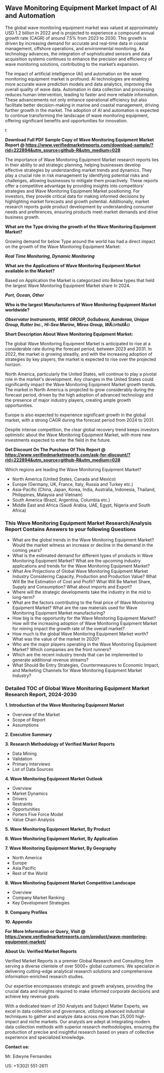 <h2>Wave Monitoring Equipment Market Impact of AI and Automation</h2><p>The global wave monitoring equipment market was valued at approximately USD 1.2 billion in 2022 and is projected to experience a compound annual growth rate (CAGR) of around 7.5% from 2023 to 2030. This growth is driven by increasing demand for accurate and real-time data in coastal management, offshore operations, and environmental monitoring. As technology advances, the integration of sophisticated sensors and data acquisition systems continues to enhance the precision and efficiency of wave monitoring solutions, contributing to the market’s expansion.</p><p>The impact of artificial intelligence (AI) and automation on the wave monitoring equipment market is profound. AI technologies are enabling more accurate wave prediction models and data analytics, improving the overall quality of wave data. Automation in data collection and processing reduces human intervention, leading to faster and more reliable information. These advancements not only enhance operational efficiency but also facilitate better decision-making in marine and coastal management, driving further growth in the market. The adoption of AI and automation is expected to continue transforming the landscape of wave monitoring equipment, offering significant benefits and opportunities for innovation.</p>t</p><p id="" class=""><strong>Download Full PDF Sample Copy of Wave Monitoring Equipment Market Report @ <a href="https://www.verifiedmarketreports.com/download-sample/?rid=222894&utm_source=github-R&utm_medium=028" target="_blank">https://www.verifiedmarketreports.com/download-sample/?rid=222894&utm_source=github-R&utm_medium=028</a></strong></p><p>The importance of&nbsp;Wave Monitoring Equipment Market research reports lies in their ability to aid strategic planning, helping businesses develop effective strategies by understanding market trends and dynamics. They play a crucial role in risk management by identifying potential risks and challenges, allowing businesses to mitigate them proactively. These reports offer a competitive advantage by providing insights into competitors' strategies and Wave Monitoring Equipment Market positioning. For investors, they provide critical data for making informed decisions by highlighting market forecasts and growth potential. Additionally, market research reports guide product development by understanding consumer needs and preferences, ensuring products meet market demands and drive business growth.</p><p><strong>What are the&nbsp;Type driving the growth of the Wave Monitoring Equipment Market?</strong></p><p id="" class="">Growing demand for below Type around the world has had a direct impact on the growth of the Wave Monitoring Equipment Market:</p><em><strong>Real Time Monitoring, Dynamic Monitoring</strong></em></p><strong>What are the&nbsp;Applications&nbsp;of Wave Monitoring Equipment Market available in the Market?</strong></p><p id="" class="">Based on Application the Market is categorized into Below types that held the largest Wave Monitoring Equipment Market share In 2024.</p><em><strong>Port, Ocean, Other</strong></em></p><strong>Who is the largest Manufacturers of Wave Monitoring Equipment Market worldwide?</strong></p><p><em><strong>Observator Instruments, WISE GROUP, GoSubsea, Aanderaa, Unique Group, Rutter Inc., Hi-Sea Marine, Miros Group, WÃ¤rtsilÃ¤</strong></em></p><p id="" class=""><strong>Short Description About Wave Monitoring Equipment Market:</strong></p><p>The global Wave Monitoring Equipment Market is anticipated to rise at a considerable rate during the forecast period, between 2023 and 2031. In 2022, the market is growing steadily, and with the increasing adoption of strategies by key players, the market is expected to rise over the projected horizon.</p><p>North America, particularly the United States, will continue to play a pivotal role in the market's development. Any changes in the United States could significantly impact the Wave Monitoring Equipment Market growth trends. The market in North America is projected to grow considerably during the forecast period, driven by the high adoption of advanced technology and the presence of major industry players, creating ample growth opportunities.</p><p>Europe is also expected to experience significant growth in the global market, with a strong CAGR during the forecast period from 2024 to 2031.</p><p>Despite intense competition, the clear global recovery trend keeps investors optimistic about the Wave Monitoring Equipment Market, with more new investments expected to enter the field in the future.</p><p id="" class=""><strong>Get Discount On The Purchase Of This Report @ <a href="https://www.verifiedmarketreports.com/ask-for-discount/?rid=222894&utm_source=github-R&utm_medium=028" target="_blank">https://www.verifiedmarketreports.com/ask-for-discount/?rid=222894&utm_source=github-R&utm_medium=028</a></strong></p>Which regions are leading the Wave Monitoring Equipment Market?</p><ul><li>North America (United States, Canada and Mexico)</li><li>Europe (Germany, UK, France, Italy, Russia and Turkey etc.)</li><li>Asia-Pacific (China, Japan, Korea, India, Australia, Indonesia, Thailand, Philippines, Malaysia and Vietnam)</li><li>South America (Brazil, Argentina, Columbia etc.)</li><li>Middle East and Africa (Saudi Arabia, UAE, Egypt, Nigeria and South Africa)</li></ul><h3 id="" class="">This Wave Monitoring Equipment Market Research/Analysis Report Contains Answers to your following Questions</h3><ul><li>What are the global trends in the Wave Monitoring Equipment Market? Would the market witness an increase or decline in the demand in the coming years?</li><li>What is the estimated demand for different types of products in Wave Monitoring Equipment Market? What are the upcoming industry applications and trends for the Wave Monitoring Equipment Market?</li><li>What Are Projections of Global Wave Monitoring Equipment Market Industry Considering Capacity, Production and Production Value? What Will Be the Estimation of Cost and Profit? What Will Be Market Share, Supply and Consumption? What about imports and Export?</li><li>Where will the strategic developments take the industry in the mid to long-term?</li><li>What are the factors contributing to the final price of Wave Monitoring Equipment Market? What are the raw materials used for Wave Monitoring Equipment Market manufacturing?</li><li>How big is the opportunity for the Wave Monitoring Equipment Market? How will the increasing adoption of Wave Monitoring Equipment Market for mining impact the growth rate of the overall market?</li><li>How much is the global Wave Monitoring Equipment Market worth? What was the value of the market In 2020?</li><li>Who are the major players operating in the Wave Monitoring Equipment Market? Which companies are the front runners?</li><li>Which are the recent industry trends that can be implemented to generate additional revenue streams?</li><li>What Should Be Entry Strategies, Countermeasures to Economic Impact, and Marketing Channels for Wave Monitoring Equipment Market Industry?</li></ul><h3 id="" class="">Detailed TOC of Global Wave Monitoring Equipment Market Research Report, 2024-2030</h3><p id="" class=""><strong>1. Introduction of the Wave Monitoring Equipment Market</strong></p><ul><li>Overview of the Market</li><li>Scope of Report</li><li>Assumptions</li></ul><p id="" class=""><strong>2. Executive Summary</strong></p><p id="" class=""><strong>3. Research Methodology of Verified Market Reports</strong></p><ul><li>Data Mining</li><li>Validation</li><li>Primary Interviews</li><li>List of Data Sources</li></ul><p id="" class=""><strong>4. Wave Monitoring Equipment Market Outlook</strong></p><ul><li>Overview</li><li>Market Dynamics</li><li>Drivers</li><li>Restraints</li><li>Opportunities</li><li>Porters Five Force Model</li><li>Value Chain Analysis</li></ul><p id="" class=""><strong>5. Wave Monitoring Equipment Market, By Product</strong></p><p id="" class=""><strong>6. Wave Monitoring Equipment Market, By Application</strong></p><p id="" class=""><strong>7. Wave Monitoring Equipment Market, By Geography</strong></p><ul><li>North America</li><li>Europe</li><li>Asia Pacific</li><li>Rest of the World</li></ul><p id="" class=""><strong>8. Wave Monitoring Equipment Market Competitive Landscape</strong></p><ul><li>Overview</li><li>Company Market Ranking</li><li>Key Development Strategies</li></ul><p id="" class=""><strong>9. Company Profiles</strong></p><p id="" class=""><strong>10. Appendix</strong></p><p id="" class=""><strong>For More Information or Query, Visit @ <a href="https://www.verifiedmarketreports.com/product/wave-monitoring-equipment-market/" target="_blank">https://www.verifiedmarketreports.com/product/wave-monitoring-equipment-market/</a></strong></p><p id="" class=""><strong>About Us: Verified Market Reports</strong></p><p id="" class="">Verified Market Reports is a premier Global Research and Consulting firm serving a diverse clientele of over 5000+ global customers. We specialize in delivering cutting-edge analytical research solutions and comprehensive information-enriched research studies.</p><p id="" class="">Our expertise encompasses strategic and growth analyses, providing the crucial data and insights required to make informed corporate decisions and achieve key revenue goals.</p><p id="" class="">With a dedicated team of 250 Analysts and Subject Matter Experts, we excel in data collection and governance, utilizing advanced industrial techniques to gather and analyze data across more than 25,000 high-impact and niche markets. Our analysts are adept at integrating modern data collection methods with superior research methodologies, ensuring the production of precise and insightful research based on years of collective experience and specialized knowledge.</p><p id="" class=""><strong>Contact us:</strong></p><p id="" class="">Mr. Edwyne Fernandes</p><p id="" class="">US: +1(302) 551-2611</p>